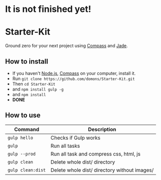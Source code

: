 # It is not finished yet!

# Starter-Kit
Ground zero for your next project using [Compass](http://compass-style.org/) and [Jade](http://jade-lang.com/).

## How to install
- If you haven't [Node.js](https://nodejs.org/en/), [Compass](http://compass-style.org/) on your computer, install it.
- Run `git clone https://github.com/domons/Starter-Kit.git`
- Then `cd Starter-Kit`
- and `npm install gulp -g`
- and `npm install`
- **DONE**

## How to use

| Command       | Description   |
| ------------- | ------------- |
| `gulp hello`  | Checks if Gulp works |
| `gulp`        | Run all tasks |
| `gulp --prod` | Run all task and compress css, html, js |
| `gulp clean`  | Delete whole dist/ directory |
| `gulp clean:dist` | Delete whole dist/ directory without images/ |

